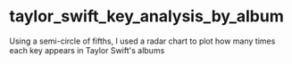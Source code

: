# taylor_swift_key_analysis_by_album
Using a semi-circle of fifths, I used a radar chart to plot how many times each key appears in Taylor Swift's albums
